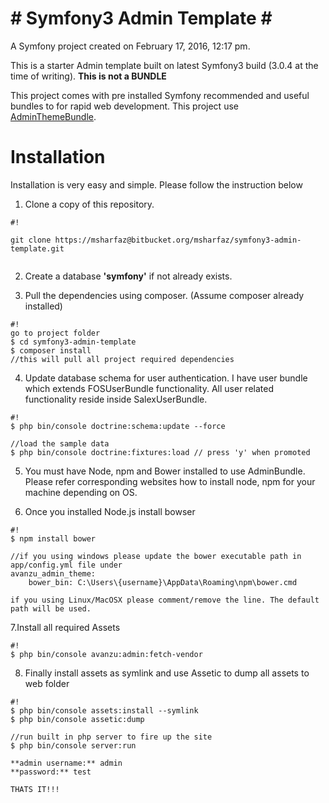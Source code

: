 **# Symfony3 Admin Template #**
===============================

A Symfony project created on February 17, 2016, 12:17 pm.

This is a starter Admin template built on latest Symfony3 build (3.0.4 at the time of writing). **This is not a BUNDLE**

This project comes with pre installed Symfony recommended and useful bundles to for rapid web development. This project use [AdminThemeBundle](https://github.com/avanzu/AdminThemeBundle).

# Installation #

Installation is very easy and simple. Please follow the instruction below

1. Clone a copy of this repository.

```
#!

git clone https://msharfaz@bitbucket.org/msharfaz/symfony3-admin-template.git


```


2. Create a database **'symfony'** if not already exists.


3. Pull the dependencies using composer. (Assume composer already installed)

```
#!
go to project folder
$ cd symfony3-admin-template
$ composer install
//this will pull all project required dependencies

```

4. Update database schema for user authentication. I have user bundle which extends FOSUserBundle functionality. All user related functionality reside inside SalexUserBundle.

```
#!
$ php bin/console doctrine:schema:update --force

//load the sample data
$ php bin/console doctrine:fixtures:load // press 'y' when promoted

```

5. You must have Node, npm and Bower installed to use AdminBundle. Please refer corresponding websites how to install node, npm for your machine depending on OS.

6. Once you installed Node.js install bowser 
```
#!
$ npm install bower

//if you using windows please update the bower executable path in app/config.yml file under
avanzu_admin_theme:
    bower_bin: C:\Users\{username}\AppData\Roaming\npm\bower.cmd

if you using Linux/MacOSX please comment/remove the line. The default path will be used.
```

7.Install all required Assets
```
#!
$ php bin/console avanzu:admin:fetch-vendor
```

8. Finally install assets as symlink and use Assetic to dump all assets to web folder
```
#!
$ php bin/console assets:install --symlink
$ php bin/console assetic:dump

//run built in php server to fire up the site
$ php bin/console server:run

**admin username:** admin
**password:** test

THATS IT!!! 
```